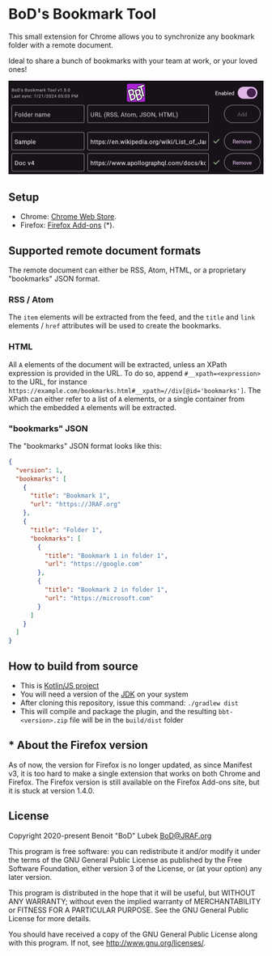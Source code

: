 # BoD's Bookmark Tool

This small extension for Chrome allows you to synchronize any bookmark folder with a remote document.

Ideal to share a bunch of bookmarks with your team at work, or your loved ones!

<img src="https://raw.githubusercontent.com/BoD/bbt/master/assets/Screenshot-firefox.png" alt="BoD's Bookmark Tool" width="504">

## Setup

- Chrome: [Chrome Web Store](https://chrome.google.com/webstore/detail/plhhpanklegnkjipjebhdbcfdjdhkpfb).
- Firefox: [Firefox Add-ons](https://addons.mozilla.org/en-US/firefox/addon/bod-s-bookmark-tool/) (*).

## Supported remote document formats

The remote document can either be RSS, Atom, HTML, or a proprietary "bookmarks" JSON format.

### RSS / Atom

The `item` elements will be extracted from the feed, and the `title` and `link` elements / `href` attributes will be used to create the
bookmarks.

### HTML

All `A` elements of the document will be extracted, unless an XPath expression is provided in the URL.
To do so, append `#__xpath=<expression>` to the URL, for instance `https://example.com/bookmarks.html#__xpath=//div[@id='bookmarks']`.
The XPath can either refer to a list of `A` elements, or a single container from which the embedded `A` elements will be extracted.

### "bookmarks" JSON

The "bookmarks" JSON format looks like this:

```json
{
  "version": 1,
  "bookmarks": [
    {
      "title": "Bookmark 1",
      "url": "https://JRAF.org"
    },
    {
      "title": "Folder 1",
      "bookmarks": [
        {
          "title": "Bookmark 1 in folder 1",
          "url": "https://google.com"
        },
        {
          "title": "Bookmark 2 in folder 1",
          "url": "https://microsoft.com"
        }
      ]
    }
  ]
}
```

## How to build from source

- This is [Kotlin/JS project](https://kotlinlang.org/docs/reference/js-overview.html)
- You will need a version of the [JDK](https://en.wikipedia.org/wiki/Java_Development_Kit) on your system
- After cloning this repository, issue this command: `./gradlew dist`
- This will compile and package the plugin, and the resulting `bbt-<version>.zip` file will be in the `build/dist` folder

##  * About the Firefox version

As of now, the version for Firefox is no longer updated, as since Manifest v3, it is too hard to make
a single extension that works on both Chrome and Firefox. The Firefox version is still available on the Firefox Add-ons site, but it is
stuck at version 1.4.0.

## License

Copyright 2020-present Benoit "BoD" Lubek <BoD@JRAF.org>

This program is free software: you can redistribute it and/or modify it under the terms of the GNU General Public License as published by the Free Software
Foundation, either version 3 of the License, or (at your option) any later version.

This program is distributed in the hope that it will be useful, but WITHOUT ANY WARRANTY; without even the implied warranty of MERCHANTABILITY or FITNESS FOR A
PARTICULAR PURPOSE. See the GNU General Public License for more details.

You should have received a copy of the GNU General Public License along with this program. If not, see http://www.gnu.org/licenses/.
